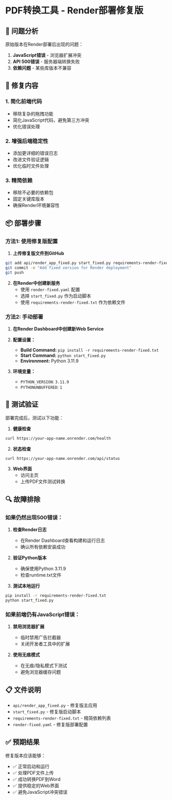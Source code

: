 # PDF转换工具 - Render部署修复版

## 🚨 问题分析

原始版本在Render部署后出现的问题：
1. **JavaScript错误** - 浏览器扩展冲突
2. **API 500错误** - 服务器端转换失败
3. **依赖问题** - 某些库版本不兼容

## 🔧 修复内容

### 1. 简化前端代码
- 移除复杂的拖拽功能
- 简化JavaScript代码，避免第三方冲突
- 优化错误处理

### 2. 增强后端稳定性
- 添加更详细的错误日志
- 改进文件验证逻辑
- 优化临时文件处理

### 3. 精简依赖
- 移除不必要的依赖包
- 固定关键库版本
- 确保Render环境兼容性

## 📦 部署步骤

### 方法1: 使用修复版配置

1. **上传修复版文件到GitHub**
```bash
git add api/render_app_fixed.py start_fixed.py requirements-render-fixed.txt render-fixed.yaml
git commit -m "Add fixed version for Render deployment"
git push
```

2. **在Render中创建新服务**
   - 使用 `render-fixed.yaml` 配置
   - 选择 `start_fixed.py` 作为启动脚本
   - 使用 `requirements-render-fixed.txt` 作为依赖文件

### 方法2: 手动部署

1. **在Render Dashboard中创建新Web Service**
2. **配置设置：**
   - **Build Command:** `pip install -r requirements-render-fixed.txt`
   - **Start Command:** `python start_fixed.py`
   - **Environment:** Python 3.11.9

3. **环境变量：**
   - `PYTHON_VERSION`: `3.11.9`
   - `PYTHONUNBUFFERED`: `1`

## 🧪 测试验证

部署完成后，测试以下功能：

1. **健康检查**
```bash
curl https://your-app-name.onrender.com/health
```

2. **状态检查**
```bash
curl https://your-app-name.onrender.com/api/status
```

3. **Web界面**
   - 访问主页
   - 上传PDF文件测试转换

## 🔍 故障排除

### 如果仍然出现500错误：

1. **检查Render日志**
   - 在Render Dashboard查看构建和运行日志
   - 确认所有依赖安装成功

2. **验证Python版本**
   - 确保使用Python 3.11.9
   - 检查runtime.txt文件

3. **测试本地运行**
```bash
pip install -r requirements-render-fixed.txt
python start_fixed.py
```

### 如果前端仍有JavaScript错误：

1. **禁用浏览器扩展**
   - 临时禁用广告拦截器
   - 关闭开发者工具中的扩展

2. **使用无痕模式**
   - 在无痕/隐私模式下测试
   - 避免浏览器缓存问题

## 📋 文件说明

- `api/render_app_fixed.py` - 修复版主应用
- `start_fixed.py` - 修复版启动脚本
- `requirements-render-fixed.txt` - 精简依赖列表
- `render-fixed.yaml` - 修复版部署配置

## ✅ 预期结果

修复版本应该能够：
- ✅ 正常启动和运行
- ✅ 处理PDF文件上传
- ✅ 成功转换PDF到Word
- ✅ 提供稳定的Web界面
- ✅ 避免JavaScript冲突错误 